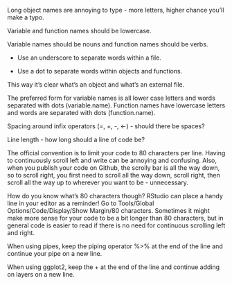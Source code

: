 Long object names are annoying to type - more letters, higher chance you’ll make a typo.

Variable and function names should be lowercase.

Variable names should be nouns and function names should be verbs.

- Use an underscore to separate words within a file.

- Use a dot to separate words within objects and functions.

This way it’s clear what’s an object and what’s an external file.

The preferred form for variable names is all lower case letters and words separated with dots (variable.name). Function names have lowercase letters and words are separated with dots (function.name).

Spacing around infix operators (=, +, -, <-) - should there be spaces?

Line length - how long should a line of code be?

The official convention is to limit your code to 80 characters per line. Having to continuously scroll left and write can be annoying and confusing. Also, when you publish your code on Github, the scrolly bar is all the way down, so to scroll right, you first need to scroll all the way down, scroll right, then scroll all the way up to wherever you want to be - unnecessary.

How do you know what’s 80 characters though? RStudio can place a handy line in your editor as a reminder! Go to Tools/Global Options/Code/Display/Show Margin/80 characters. Sometimes it might make more sense for your code to be a bit longer than 80 characters, but in general code is easier to read if there is no need for continuous scrolling left and right.

When using pipes, keep the piping operator %>% at the end of the line and continue your pipe on a new line.

When using ggplot2, keep the + at the end of the line and continue adding on layers on a new line.
